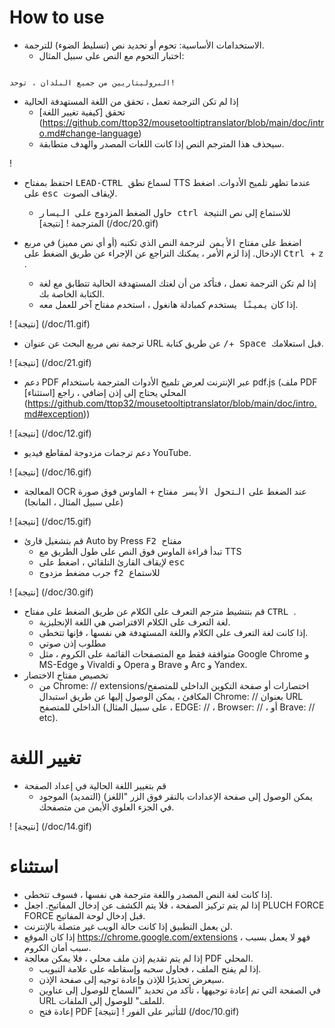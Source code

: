 # How to use


- الاستخدامات الأساسية: تحوم أو تحديد نص (تسليط الضوء) للترجمة.
  - اختبار التحوم مع النص على سبيل المثال:
```console

البروليتاريين من جميع البلدان ، توحد!
```

  - إذا لم تكن الترجمة تعمل ، تحقق من اللغة المستهدفة الحالية
    - تحقق [كيفية تغيير اللغة] (https://github.com/ttop32/mousetooltiptranslator/blob/main/doc/intro.md#change-language)
    - سيحذف هذا المترجم النص إذا كانت اللغات المصدر والهدف متطابقة.

!

- احتفظ بمفتاح <KBD> LEAD-CTRL </kbd> لسماع نطق TTS عندما تظهر تلميح الأدوات. اضغط على <kbd> esc </kbd> لإيقاف الصوت.
  - حاول الضغط المزدوج <KBD> على اليسار ctrl </kbd> للاستماع إلى نص النتيجة المترجمة
! [نتيجة] (/doc/20.gif)

- اضغط على مفتاح <KBD> الأيمن </kbd> لترجمة النص الذي تكتبه (أو أي نص مميز) في مربع الإدخال. إذا لزم الأمر ، يمكنك التراجع عن الإجراء عن طريق الضغط على <kbd> Ctrl </kbd> + <kbd> z </kbd>.
  - إذا لم تكن الترجمة تعمل ، فتأكد من أن لغتك المستهدفة الحالية تتطابق مع لغة الكتابة الخاصة بك.
  - إذا كان <KBD> يمينًا </kbd> يستخدم كمبادلة هانغول ،
استخدم مفتاح آخر للعمل معه.

! [نتيجة] (/doc/11.gif)

- ترجمة نص مربع البحث عن عنوان URL عن طريق كتابة <KBD>/</kbd>+<kbd> Space </kbd> قبل استعلامك.

! [نتيجة] (/doc/21.gif)

- دعم PDF عبر الإنترنت لعرض تلميح الأدوات المترجمة باستخدام pdf.js (ملف PDF المحلي يحتاج إلى إذن إضافي ، راجع [استثناء] (https://github.com/ttop32/mousetooltiptranslator/blob/main/doc/intro.md#exception))

! [نتيجة] (/doc/12.gif)

- دعم ترجمات مزدوجة لمقاطع فيديو YouTube.

! [نتيجة] (/doc/16.gif)

- المعالجة OCR عند الضغط على <KBD> التحول الأيسر </kbd> مفتاح + الماوس فوق صورة (على سبيل المثال ، المانجا)

! [نتيجة] (/doc/15.gif)

- قم بتشغيل قارئ Auto by Press <Kbd> F2 </kbd> مفتاح
  - تبدأ قراءة الماوس فوق النص على طول الطريق مع TTS
  - لإيقاف القارئ التلقائي ، اضغط على <kbd> esc </kbd>
  - جرب مضغط مزدوج <kbd> f2 </kbd> للاستماع

! [نتيجة] (/doc/30.gif)

- قم بتنشيط مترجم التعرف على الكلام عن طريق الضغط على مفتاح <KBD> CTRL </kbd>.
  - لغة التعرف على الكلام الافتراضي هي اللغة الإنجليزية.
  - إذا كانت لغة التعرف على الكلام واللغة المستهدفة هي نفسها ، فإنها تتخطى.
  - مطلوب إذن صوتي
  - متوافقة فقط مع المتصفحات القائمة على الكروم ، مثل Google Chrome و MS-Edge و Vivaldi و Opera و Brave و Arc و Yandex.
- تخصيص مفتاح الاختصار
  - من Chrome: // extensions/اختصارات أو صفحة التكوين الداخلي للمتصفح المكافئ ، يمكن الوصول إليها عن طريق استبدال Chrome: // بعنوان URL الداخلي للمتصفح (على سبيل المثال ، EDGE: // ، Browser: // ، أو Brave: // etc).
# تغيير اللغة
- قم بتغيير اللغة الحالية في إعداد الصفحة
  - يمكن الوصول إلى صفحة الإعدادات بالنقر فوق الزر "اللغز) (التمديد) الموجود في الجزء العلوي الأيمن من متصفحك.

! [نتيجة] (/doc/14.gif)


# استثناء

- إذا كانت لغة النص المصدر واللغة مترجمة هي نفسها ، فسوف تتخطى.
- إذا لم يتم تركيز الصفحة ، فلا يتم الكشف عن إدخال المفاتيح.
اجعل PLUCH FORCE FORCE قبل إدخال لوحة المفاتيح.
- لن يعمل التطبيق إذا كانت حالة الويب غير متصلة بالإنترنت.
- إذا كان الموقع <https://chrome.google.com/extensions> ، فهو لا يعمل بسبب سبب أمان الكروم.
- إذا لم يتم تقديم إذن ملف محلي ، فلا يمكن معالجة PDF المحلي.
  - إذا لم يفتح الملف ، فحاول سحبه وإسقاطه على علامة التبويب.
  - سيعرض تحذيرًا للإذن وإعادة توجيه إلى صفحة الإذن.
  - في الصفحة التي تم إعادة توجيهها ، تأكد من تحديد "السماح للوصول إلى عناوين URL للملف" للوصول إلى الملفات.
  - إعادة فتح PDF للتأثير على الفور
! [نتيجة] (/doc/10.gif)